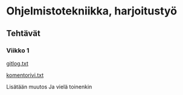 # Ohjelmistotekniikka, harjoitustyö
## Tehtävät
### Viikko 1
[gitlog.txt](https://github.com/jova486/ot-harjoitustyo/blob/main/laskarit/viikko1/gitlog.txt)

[komentorivi.txt](https://github.com/jova486/ot-harjoitustyo/blob/main/laskarit/viikko1/komentorivi.txt)

Lisätään muutos
Ja vielä toinenkin
